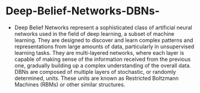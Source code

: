 # Deep-Belief-Networks-DBNs-

* Deep Belief Networks represent a sophisticated class of artificial neural networks used in the field of deep learning, a subset of machine learning. 
They are designed to discover and learn complex patterns and representations from large amounts of data, particularly in unsupervised learning tasks.
They are multi-layered networks, where each layer is capable of making sense of the information received from the previous one, gradually building up a complex understanding of the overall data.
DBNs are composed of multiple layers of stochastic, or randomly determined, units. These units are known as Restricted Boltzmann Machines (RBMs) or other similar structures.
